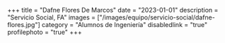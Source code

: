 +++
title = "Dafne Flores De Marcos"
date = "2023-01-01"
description = "Servicio Social, FA"
images = ["/images/equipo/servicio-social/dafne-flores.jpg"]
category = "Alumnos de Ingeniería"
disabledlink = "true"
profilephoto = "true"
+++
